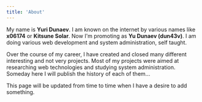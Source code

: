 ```yaml
---
title: 'About'
---
```


My name is **Yuri Dunaev**. I am known on the internet by various names like **x06174** or **Kitsune Solar**. Now I'm promoting as **Yu Dunaev (dun43v)**. I am doing various web development and system administration, self taught.

Over the course of my career, I have created and closed many different interesting and not very projects. Most of my projects were aimed at researching web technologies and studying system administration. Someday here I will publish the history of each of them...

This page will be updated from time to time when I have a desire to add something.
